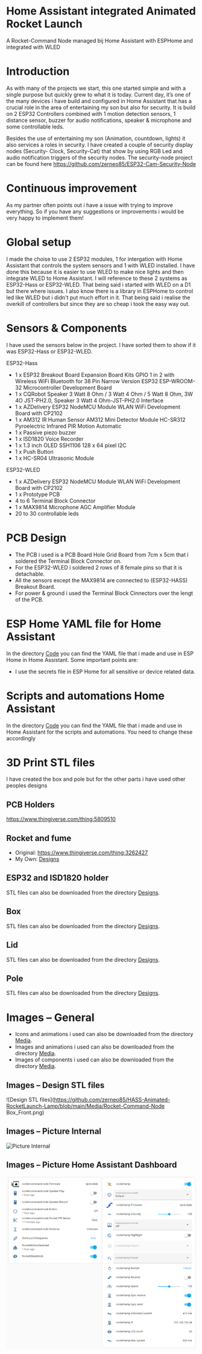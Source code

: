 # Home Assistant integrated Animated Rocket Launch
A Rocket-Command Node managed bij Home Assistant with ESPHome and integrated with WLED

# Introduction
As with many of the projects we start, this one started simple and with a single purpose but quickly grew to what it is today. Current day, it’s one of the many devices i have build and configured in Home Assistant that has a crucial role in the area of entertaining my son but also for security. It is build on 2 ESP32 Controllers combined with 1 motion detection sensors, 1 distance sensor, buzzer for audio notifications, speaker & microphone and some controllable leds.

Besides the use of entertaining my son (Animation, countdown, lights) it also services a roles in security. I have created a couple of security display nodes (Security- Clock, Security-Cat) that show by using RGB Led and audio notification triggers of the security nodes.  The security-node project can be found here
https://github.com/zerneo85/ESP32-Cam-Security-Node


# Continuous improvement
As my partner often points out i have a issue with trying to improve everything.
So if you have any suggestions or improvements i would be very happy to implement them! 

# Global setup
I made the choise to use 2 ESP32 modules, 1 for intergation with Home Assistant that controls the system sensors and 1 with WLED installed. I have done this because it is easier to use WLED to make nice lights and then integrate WLED to Home Assistant. I will reference to these 2 systems as ESP32-Hass or ESP32-WLED. That being said i started with WLED on a D1 but there where issues. I also know there is a library in ESPHome to control led like WLED but i didn't put much effort in it.  That being said i realise the overkill of controllers but since they are so cheap i took the easy way out.

# Sensors & Components
I have used the sensors below in the project. I have sorted them to show if it was ESP32-Hass or ESP32-WLED.

 ESP32-Hass
- 1 x ESP32 Breakout Board Expansion Board Kits GPIO 1 in 2 with Wireless WiFi Bluetooth for 38 Pin Narrow Version ESP32 ESP-WROOM-32 Microcontroller Development Board
- 1 x CQRobot Speaker 3 Watt 8 Ohm / 3 Watt 4 Ohm / 5 Watt 8 Ohm, 3W 4O JST-PH2.0, Speaker 3 Watt 4 Ohm-JST-PH2.0 Interface
- 1 x AZDelivery ESP32 NodeMCU Module WLAN WiFi Development Board with CP2102 
- 1 x AM312 IR Human Sensor AM312 Mini Detector Module HC-SR312 Pyroelectric Infrared PIR Motion Automatic
- 1 x Passive piezo buzzer
- 1 x ISD1820 Voice Recorder
- 1 x 1.3 inch OLED SSH1106 128 x 64 pixel I2C
- 1 x Push Button
- 1 x HC-SR04 Ultrasonic Module

ESP32-WLED
- 1 x AZDelivery ESP32 NodeMCU Module WLAN WiFi Development Board with CP2102
- 1 x Prototype PCB 
- 4 to 6 Terminal Block Connector
- 1 x MAX9814 Microphone AGC Amplifier Module
- 20 to 30 controllable leds



# PCB Design
- The PCB i used is a PCB Board Hole Grid Board from 7cm x 5cm that i soldered the Terminal Block Connector on. 
- For the ESP32-WLED i soldered 2 rows of 8 female pins so that it is detachable. 
- All the sensors except the MAX9814 are connected to (ESP32-HASS) Breakout Board.
- For power & ground i used the Terminal Block Cinnectors over the lengt of the PCB.


# ESP Home YAML file for Home Assistant
In the directory [Code](https://github.com/zerneo85/HASS-Animated-RocketLaunch-Lamp/tree/main/Code) you can find the YAML file that i made and use in ESP Home in Home Assistant. Some important points are:
- I use the secrets file in ESP Home for all sensitive or device related data.

# Scripts and automations Home Assistant
In the directory [Code](https://github.com/zerneo85/HASS-Animated-RocketLaunch-Lamp/tree/main/Code) you can find the YAML file that i made and use in Home Assistant for the scripts and automations. You need to change these accordingly 


# 3D Print STL files
I have created the box and pole but for the other parts i have used other peoples designs

## PCB Holders
https://www.thingiverse.com/thing:5809510

## Rocket and fume
- Original: https://www.thingiverse.com/thing:3262427
- My Own: [Designs](https://github.com/zerneo85/HASS-Animated-RocketLaunch-Lamp/tree/main/Designs)


## ESP32 and ISD1820 holder
STL files can also be downloaded from the directory [Designs](https://github.com/zerneo85/HASS-Animated-RocketLaunch-Lamp/tree/main/Designs).

## Box
STL files can also be downloaded from the directory [Designs](https://github.com/zerneo85/HASS-Animated-RocketLaunch-Lamp/tree/main/Designs).

## Lid
STL files can also be downloaded from the directory [Designs](https://github.com/zerneo85/HASS-Animated-RocketLaunch-Lamp/tree/main/Designs).

## Pole
STL files can also be downloaded from the directory [Designs](https://github.com/zerneo85/HASS-Animated-RocketLaunch-Lamp/tree/main/Designs).


# Images – General
- Icons and animations i used can also be downloaded from the directory [Media](https://github.com/zerneo85/HASS-Animated-RocketLaunch-Lamp/tree/main/Media/icons).
- Images and animations i used can also be downloaded from the directory [Media](https://github.com/zerneo85/HASS-Animated-RocketLaunch-Lamp/tree/main/Media/rocketlaunch).
- Images of components i used can also be downloaded from the directory [Media](https://github.com/zerneo85/HASS-Animated-RocketLaunch-Lamp/tree/main/Media/components).



## Images – Design STL files
![Design STL files](https://github.com/zerneo85/HASS-Animated-RocketLaunch-Lamp/blob/main/Media/Rocket-Command-Node Box_Front.png)

## Images – Picture Internal
![Picture Internal](https://github.com/zerneo85/HASS-Animated-RocketLaunch-Lamp/blob/main/Media/Rocket-Internal)

## Images – Picture Home Assistant Dashboard 
![Picture Home Assistant Dashboard](https://github.com/zerneo85/HASS-Animated-RocketLaunch-Lamp/blob/main/Media/Home_Assistant_Dashboard.png)


